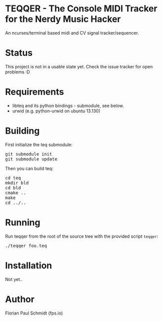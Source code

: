 # TEQQER - The Console MIDI Tracker for the Nerdy Music Hacker

An ncurses/terminal based midi and CV signal tracker/sequencer.

# Status

This project is not in a usable state yet. Check the issue tracker for open problems :D

# Requirements

* libteq and its python bindings - submodule, see below.
* urwid (e.g. python-urwid on ubuntu 13.130)

# Building

First initialize the teq submodule:

<pre>
git submodule init
git submodule update
</pre>

Then you can build teq:

<pre>
cd teq
mkdir bld
cd bld
cmake ..
make
cd ../..
</pre>

# Running

Run teqqer from the root of the source tree with the provided script <code>teqqer</code>:

<pre>
./teqqer foo.teq
</pre>

# Installation

Not yet..

# Author

Florian Paul Schmidt (fps.io)

